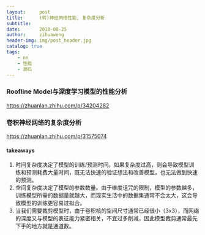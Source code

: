 ```yaml
---
layout:     post
title:      (转)神经网络性能, 复杂度分析
subtitle:   
date:       2018-08-25
author:     zihuaweng
header-img: img/post_header.jpg
catalog: true
tags:
    - nn
    - 性能
    - 源码
---
```



### Roofline Model与深度学习模型的性能分析
https://zhuanlan.zhihu.com/p/34204282



### 卷积神经网络的复杂度分析
https://zhuanlan.zhihu.com/p/31575074

#### takeaways
1. 时间复杂度决定了模型的训练/预测时间。如果复杂度过高，则会导致模型训练和预测耗费大量时间，既无法快速的验证想法和改善模型，也无法做到快速的预测。
2. 空间复杂度决定了模型的参数数量。由于维度诅咒的限制，模型的参数越多，训练模型所需的数据量就越大，而现实生活中的数据集通常不会太大，这会导致模型的训练更容易过拟合。
3. 当我们需要裁剪模型时，由于卷积核的空间尺寸通常已经很小（3x3），而网络的深度又与模型的表征能力紧密相关，不宜过多削减，因此模型裁剪通常最先下手的地方就是通道数。








